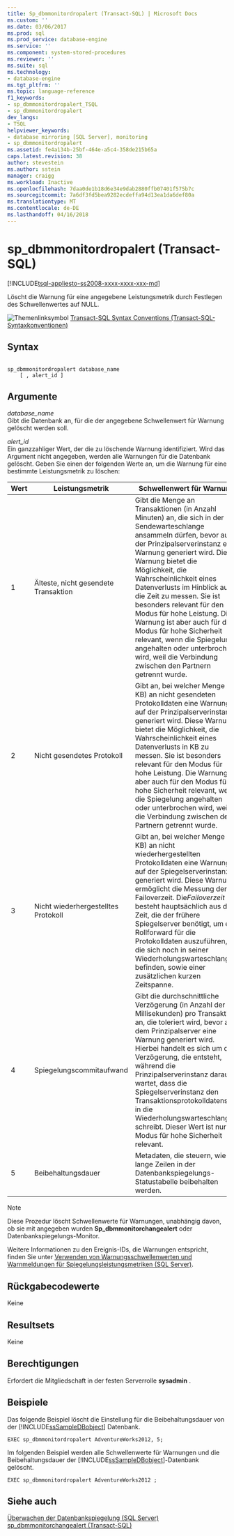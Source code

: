 ```yaml
---
title: Sp_dbmmonitordropalert (Transact-SQL) | Microsoft Docs
ms.custom: ''
ms.date: 03/06/2017
ms.prod: sql
ms.prod_service: database-engine
ms.service: ''
ms.component: system-stored-procedures
ms.reviewer: ''
ms.suite: sql
ms.technology:
- database-engine
ms.tgt_pltfrm: ''
ms.topic: language-reference
f1_keywords:
- sp_dbmmonitordropalert_TSQL
- sp_dbmmonitordropalert
dev_langs:
- TSQL
helpviewer_keywords:
- database mirroring [SQL Server], monitoring
- sp_dbmmonitordropalert
ms.assetid: fe4a134b-25bf-464e-a5c4-358de215b65a
caps.latest.revision: 38
author: stevestein
ms.author: sstein
manager: craigg
ms.workload: Inactive
ms.openlocfilehash: 7daa0de1b18d6e34e9dab2880ffb07401f575b7c
ms.sourcegitcommit: 7a6df3fd5bea9282ecdeffa94d13ea1da6def80a
ms.translationtype: MT
ms.contentlocale: de-DE
ms.lasthandoff: 04/16/2018
---
```

# <a name="spdbmmonitordropalert-transact-sql"></a>sp_dbmmonitordropalert (Transact-SQL)
[!INCLUDE[tsql-appliesto-ss2008-xxxx-xxxx-xxx-md](../../includes/tsql-appliesto-ss2008-xxxx-xxxx-xxx-md.md)]

  Löscht die Warnung für eine angegebene Leistungsmetrik durch Festlegen des Schwellenwertes auf NULL.  
  
 ![Themenlinksymbol](../../database-engine/configure-windows/media/topic-link.gif "Topic link icon") [Transact-SQL Syntax Conventions (Transact-SQL-Syntaxkonventionen)](../../t-sql/language-elements/transact-sql-syntax-conventions-transact-sql.md)  
  
## <a name="syntax"></a>Syntax  
  
```  
  
sp_dbmmonitordropalert database_name   
    [ , alert_id ]   
```  
  
## <a name="arguments"></a>Argumente  
 *database_name*  
 Gibt die Datenbank an, für die der angegebene Schwellenwert für Warnung gelöscht werden soll.  
  
 *alert_id*  
 Ein ganzzahliger Wert, der die zu löschende Warnung identifiziert. Wird das Argument nicht angegeben, werden alle Warnungen für die Datenbank gelöscht. Geben Sie einen der folgenden Werte an, um die Warnung für eine bestimmte Leistungsmetrik zu löschen:  
  
|Wert|Leistungsmetrik|Schwellenwert für Warnung|  
|-----------|------------------------|-----------------------|  
|1|Älteste, nicht gesendete Transaktion|Gibt die Menge an Transaktionen (in Anzahl Minuten) an, die sich in der Sendewarteschlange ansammeln dürfen, bevor auf der Prinzipalserverinstanz eine Warnung generiert wird. Diese Warnung bietet die Möglichkeit, die Wahrscheinlichkeit eines Datenverlusts im Hinblick auf die Zeit zu messen. Sie ist besonders relevant für den Modus für hohe Leistung. Die Warnung ist aber auch für den Modus für hohe Sicherheit relevant, wenn die Spiegelung angehalten oder unterbrochen wird, weil die Verbindung zwischen den Partnern getrennt wurde.|  
|2|Nicht gesendetes Protokoll|Gibt an, bei welcher Menge (in KB) an nicht gesendeten Protokolldaten eine Warnung auf der Prinzipalserverinstanz generiert wird. Diese Warnung bietet die Möglichkeit, die Wahrscheinlichkeit eines Datenverlusts in KB zu messen. Sie ist besonders relevant für den Modus für hohe Leistung. Die Warnung ist aber auch für den Modus für hohe Sicherheit relevant, wenn die Spiegelung angehalten oder unterbrochen wird, weil die Verbindung zwischen den Partnern getrennt wurde.|  
|3|Nicht wiederhergestelltes Protokoll|Gibt an, bei welcher Menge (in KB) an nicht wiederhergestellten Protokolldaten eine Warnung auf der Spiegelserverinstanz generiert wird. Diese Warnung ermöglicht die Messung der Failoverzeit. Die*Failoverzeit* besteht hauptsächlich aus der Zeit, die der frühere Spiegelserver benötigt, um ein Rollforward für die Protokolldaten auszuführen, die sich noch in seiner Wiederholungswarteschlange befinden, sowie einer zusätzlichen kurzen Zeitspanne.|  
|4|Spiegelungscommitaufwand|Gibt die durchschnittliche Verzögerung (in Anzahl der Millisekunden) pro Transaktion an, die toleriert wird, bevor auf dem Prinzipalserver eine Warnung generiert wird. Hierbei handelt es sich um die Verzögerung, die entsteht, während die Prinzipalserverinstanz darauf wartet, dass die Spiegelserverinstanz den Transaktionsprotokolldatensatz in die Wiederholungswarteschlange schreibt. Dieser Wert ist nur im Modus für hohe Sicherheit relevant.|  
|5|Beibehaltungsdauer|Metadaten, die steuern, wie lange Zeilen in der Datenbankspiegelungs-Statustabelle beibehalten werden.|  
  
> [!NOTE]  
>  Diese Prozedur löscht Schwellenwerte für Warnungen, unabhängig davon, ob sie mit angegeben wurden **Sp_dbmmonitorchangealert** oder Datenbankspiegelungs-Monitor.  
  
 Weitere Informationen zu den Ereignis-IDs, die Warnungen entspricht, finden Sie unter [Verwenden von Warnungsschwellenwerten und Warnmeldungen für Spiegelungsleistungsmetriken &#40;SQL Server&#41;](../../database-engine/database-mirroring/use-warning-thresholds-and-alerts-on-mirroring-performance-metrics-sql-server.md).  
  
## <a name="return-code-values"></a>Rückgabecodewerte  
 Keine  
  
## <a name="result-sets"></a>Resultsets  
 Keine  
  
## <a name="permissions"></a>Berechtigungen  
 Erfordert die Mitgliedschaft in der festen Serverrolle **sysadmin** .  
  
## <a name="examples"></a>Beispiele  
 Das folgende Beispiel löscht die Einstellung für die Beibehaltungsdauer von der [!INCLUDE[ssSampleDBobject](../../includes/sssampledbobject-md.md)] Datenbank.  
  
```  
EXEC sp_dbmmonitordropalert AdventureWorks2012, 5;  
```  
  
 Im folgenden Beispiel werden alle Schwellenwerte für Warnungen und die Beibehaltungsdauer der [!INCLUDE[ssSampleDBobject](../../includes/sssampledbobject-md.md)]-Datenbank gelöscht.  
  
```  
EXEC sp_dbmmonitordropalert AdventureWorks2012 ;  
```  
  
## <a name="see-also"></a>Siehe auch  
 [Überwachen der Datenbankspiegelung &#40;SQL Server&#41;](../../database-engine/database-mirroring/monitoring-database-mirroring-sql-server.md)   
 [sp_dbmmonitorchangealert &#40;Transact-SQL&#41;](../../relational-databases/system-stored-procedures/sp-dbmmonitorchangealert-transact-sql.md)  
  
  
